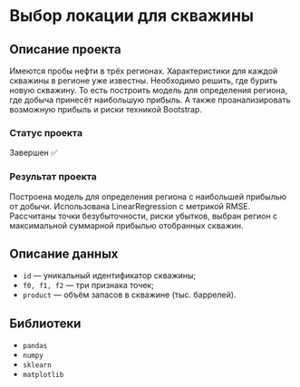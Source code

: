 # Выбор локации для скважины

## Описание проекта
Имеются пробы нефти в трёх регионах. Характеристики для каждой скважины в регионе уже известны. Необходимо решить, где бурить новую скважину. То есть построить модель для определения региона, где добыча принесёт наибольшую прибыль. А также проанализировать возможную прибыль и риски техникой Bootstrap.
### Статус проекта
Завершен ✅
### Результат проекта
Построена модель для определения региона с наибольшей прибылью от добычи. Использована LinearRegression с метрикой RMSE. Рассчитаны точки безубыточности, риски убытков, выбран регион с максимальной суммарной прибылью отобранных скважин.

## Описание данных
- ```id``` — уникальный идентификатор скважины;
- ```f0, f1, f2``` — три признака точек;
- ```product``` — объём запасов в скважине (тыс. баррелей).

## Библиотеки
- ```pandas```
- ```numpy```
- ```sklearn```
- ```matplotlib```